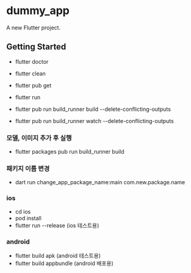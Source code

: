 # dummy_app

A new Flutter project.

## Getting Started
- flutter doctor
- flutter clean
- flutter pub get
- flutter run

- flutter pub run build_runner build --delete-conflicting-outputs
- flutter pub run build_runner watch --delete-conflicting-outputs


### 모델, 이미지 추가 후 실행
- flutter packages pub run build_runner build

### 패키지 이름 변경
- dart run change_app_package_name:main com.new.package.name

### ios
- cd ios
- pod install
- flutter run --release (ios 테스트용)

### android
- flutter build apk (android 테스트용)
- flutter build appbundle (android 배포용)


